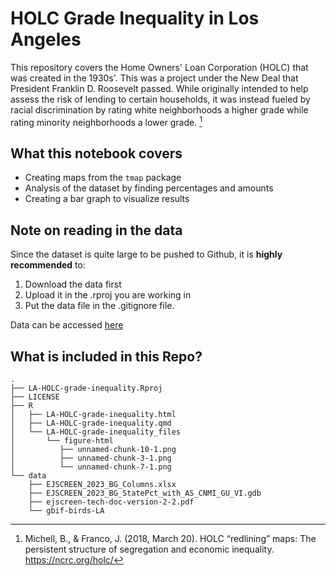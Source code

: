 # HOLC Grade Inequality in Los Angeles

This repository covers the Home Owners' Loan Corporation (HOLC) that was created in the 1930s'. This was a project under the New Deal that President Franklin D. Roosevelt passed. While originally intended to help assess the risk of lending to certain households, it was instead fueled by racial discrimination by rating white neighborhoods a higher grade while rating minority neighborhoods a lower grade. [^1]

## What this notebook covers
-  Creating maps from the `tmap` package
-  Analysis of the dataset by finding percentages and amounts
-  Creating a bar graph to visualize results


## Note on reading in the data
Since the dataset is quite large to be pushed to Github, it is **highly recommended** to:

1. Download the data first
2. Upload it in the .rproj you are working in
3. Put the data file in the .gitignore file.

Data can be accessed [here](https://drive.google.com/file/d/1lcazRbNSmP8Vj9sH1AIJcO4D1d_ulJij/view?usp=share_link)

## What is included in this Repo?

```
.
├── LA-HOLC-grade-inequality.Rproj
├── LICENSE
├── R
│   ├── LA-HOLC-grade-inequality.html
│   ├── LA-HOLC-grade-inequality.qmd
│   └── LA-HOLC-grade-inequality_files
│       └── figure-html
│          ├── unnamed-chunk-10-1.png
│          ├── unnamed-chunk-3-1.png
│          └── unnamed-chunk-7-1.png
└── data
    ├── EJSCREEN_2023_BG_Columns.xlsx
    ├── EJSCREEN_2023_BG_StatePct_with_AS_CNMI_GU_VI.gdb
    ├── ejscreen-tech-doc-version-2-2.pdf
    └── gbif-birds-LA

```



[^1]: Michell, B., & Franco, J. (2018, March 20). HOLC “redlining” maps: The persistent structure of segregation and economic inequality. https://ncrc.org/holc/

